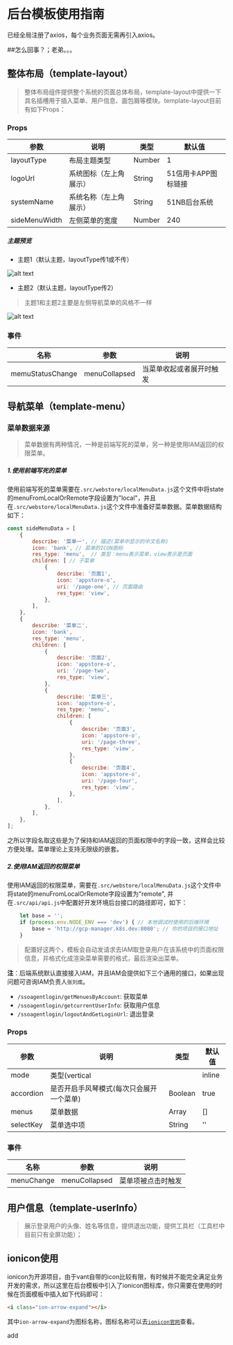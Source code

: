 # 后台模板使用指南
已经全局注册了axios，每个业务页面无需再引入axios。

##怎么回事？；老弟。。。
## 整体布局（template-layout）
> 整体布局组件提供整个系统的页面总体布局，template-layout中提供一下具名插槽用于插入菜单、用户信息、面包屑等模块。template-layout目前有如下Props：
### Props
| 参数 | 说明 | 类型 | 默认值 |
| --- | --- | --- | --- |
| layoutType | 布局主题类型 | Number | 1 |
| logoUrl | 系统图标（左上角展示） | String | 51信用卡APP图标链接 |
| systemName | 系统名称（左上角展示） | String | 51NB后台系统 |
| sideMenuWidth | 左侧菜单的宽度 | Number | 240 |

##### 主题预览
- 主题1（默认主题，layoutType传1或不传）

![alt text](https://pic.51zhangdan.com/u51/storage/05/04455e86-ae09-1be8-1127-ebcf3a832595.png)
- 主题2（默认主题，layoutType传2）
> 主题1和主题2主要是左侧导航菜单的风格不一样

![alt text](https://pic.51zhangdan.com/u51/storage/f5/fffe14fc-5818-d501-e018-797e787f5465.jpeg)


### 事件
| 名称 | 参数 | 说明 |
|-----|------|-----|
|memuStatusChange|menuCollapsed|当菜单收起或者展开时触发|





## 导航菜单（template-menu）

### 菜单数据来源
> 菜单数据有两种情况，一种是前端写死的菜单，另一种是使用IAM返回的权限菜单。
##### 1.使用前端写死的菜单
使用前端写死的菜单需要在`.src/webstore/localMenuData.js`这个文件中将state的menuFromLocalOrRemote字段设置为"local"，并且在`.src/webstore/localMenuData.js`这个文件中准备好菜单数据。菜单数据结构如下：
```javascript
const sideMenuData = [
    {
        describe: '菜单一', // 描述(菜单中显示的中文名称)
        icon: 'bank', // 菜单的ICON图标
        res_type: 'menu',  // 类型：menu表示菜单，view表示是页面
        children: [ // 子菜单
            {
                describe: '页面1',
                icon: 'appstore-o',
                uri: '/page-one', // 页面路由
                res_type: 'view',
            },
        ],
    },
    {
        describe: '菜单二',
        icon: 'bank',
        res_type: 'menu',
        children: [
            {
                describe: '页面2',
                icon: 'appstore-o',
                uri: '/page-two',
                res_type: 'view',
            },
            {
                describe: '菜单三',
                icon: 'appstore-o',
                res_type: 'menu',
                children: [
                    {
                        describe: '页面3',
                        icon: 'appstore-o',
                        uri: '/page-three',
                        res_type: 'view',
                    },
                    {
                        describe: '页面4',
                        icon: 'appstore-o',
                        uri: '/page-four',
                        res_type: 'view',
                    },
                ],
            },
        ],
    },
];
```
之所以字段名取这些是为了保持和IAM返回的页面权限中的字段一致，这样会比较方便处理。菜单理论上支持无限级的嵌套。

##### 2.使用IAM返回的权限菜单
使用IAM返回的权限菜单，需要在`.src/webstore/localMenuData.js`这个文件中将state的menuFromLocalOrRemote字段设置为"remote", 并在`.src/api/api.js`中配置好开发环境后台接口的路径即可，如下：
```javascript
    let base = '';
    if (process.env.NODE_ENV === 'dev') { // 本地调试时使用的后端环境
        base = 'http://gcp-manager.k8s.dev:8080'; // 你的项目的接口地址
    }
```
> 配置好这两个，模板会自动发请求去IAM取登录用户在该系统中的页面权限信息，并格式化成渲染菜单需要的格式，最后渲染出菜单。

**注**：后端系统默认直接接入IAM，并且IAM会提供如下三个通用的接口，如果出现问题可咨询IAM负责人`张刘成`。
- `/ssoagentlogin/getMenuesByAccount`: 获取菜单
- `/ssoagentlogin/getcurrentUserInfo`: 获取用户信息
- `/ssoagentlogin/logoutAndGetLoginUrl`: 退出登录

### Props
| 参数 | 说明 | 类型 | 默认值 |
| --- | --- | --- | --- |
| mode | 类型(vertical || inline | String | inline |
| accordion | 是否开启手风琴模式(每次只会展开一个菜单) | Boolean | true |
| menus | 菜单数据 | Array | [] |
| selectKey | 菜单选中项 | String | '' |

### 事件
| 名称 | 参数 | 说明 |
|-----|------|-----|
|menuChange|menuCollapsed|菜单项被点击时触发|



## 用户信息（template-userInfo）
> 展示登录用户的头像、姓名等信息，提供退出功能，提供工具栏（工具栏中目前只有全屏功能）；


## ionicon使用
ionicon为开源项目，由于vant自带的icon比较有限，有时候并不能完全满足业务开发的需求，所以这里在后台模板中引入了ionicon图标库，你只需要在使用的时候在页面模板中插入如下代码即可：
```html
<i class="ion-arrow-expand"></i>
```
其中`ion-arrow-expand`为图标名称，图标名称可以去[`ionicon官网`](http://ionicons.com/)查看。

add
